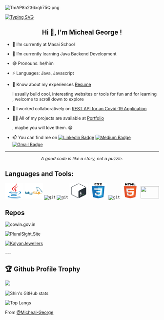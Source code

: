 ![TmAP8n236xqh75Q.png](https://i.loli.net/2020/07/13/OiwrC2KRZNPA9cJ.png)
<!-- You can edit this image in paint and host the image on https://sm.ms/ -->
[![Typing SVG](https://readme-typing-svg.herokuapp.com?multiline=true&width=500&lines=Java+Backend+Developer.++++++++++)](https://git.io/typing-svg)

<h2 align="center">Hi  👋, I'm Micheal George !</h2> 

- 🔭 I’m currently  at Masai School

- 🌱 I’m currently learning Java Backend Development

- 😄 Pronouns: he/him

- ⚡ Languages: Java, Javascript

- 📄 Know about my experiences <a href="" rel="nofollow"> Resume </a>


  I usually build cool, interesting websites or tools for fun and for learning , welcome to scroll down to explore
 - 👯 I worked collaboratively on <a href="https://github.com/nvFARHAN/cowin.gov.in" rel="nofollow"> REST API for an Covid-19 Application </a>

- 👨‍💻 All of my projects are available at <a href="" rel="nofollow"> Portfolio </a>

  , maybe you will love them. 😁

- 📫 You can find me on 
 [![Linkedin Badge](https://img.shields.io/badge/-MichealGeorge-blue?style=flat-square&logo=Linkedin&logoColor=white&link=https://www.linkedin.com/in/micheal-george/)](https://www.linkedin.com/in/micheal-george-3b2b9122b/) [![Medium Badge](https://img.shields.io/badge/-@michealgeorge-03a57a?style=flat-square&labelColor=000000&logo=Medium&link=https://medium.com/@michealgeorge432)](https://medium.com/@michealgeorge432)
[![Gmail Badge](https://img.shields.io/badge/-michealgeorge432@gmail-c14438?style=flat-square&logo=Gmail&logoColor=white&link=mailto:michealgeorge432@gmail.com)](mailto:michealgeorge432@gmail.com)
 
---

<p align="center">
  <i>A good code is like a story, not a puzzle.</i><br/>

</p>

## Languages and Tools: 
<code><img src="https://raw.githubusercontent.com/devicons/devicon/master/icons/java/java-original.svg" alt="bash" width="60" height="50"/></code>
<code><img src="https://raw.githubusercontent.com/devicons/devicon/master/icons/mysql/mysql-original-wordmark.svg" alt="css3" width="60" height="50"/></code>
<code><img src="https://encrypted-tbn0.gstatic.com/images?q=tbn:ANd9GcQgeBBf2wDMIxx5mkTXcEEfZUkjlEYMXY5MVZyy-yg&s" alt="git" width="60" height="50"/></code>
<code><img src="https://uxwing.com/wp-content/themes/uxwing/download/brands-and-social-media/postman-icon.png" alt="git" width="60" height="50"/></code>
<code><img src="https://raw.githubusercontent.com/devicons/devicon/master/icons/bash/bash-original.svg" alt="bash" width="60" height="50"/></code>
<code><img src="https://raw.githubusercontent.com/devicons/devicon/master/icons/css3/css3-original-wordmark.svg" alt="css3" width="60" height="50"/></code>
<code><img src="https://www.vectorlogo.zone/logos/git-scm/git-scm-icon.svg" alt="git" width="60" height="50"/></code>
<code><img src="https://raw.githubusercontent.com/devicons/devicon/master/icons/html5/html5-original-wordmark.svg" alt="html5" width="60" height="50"/></code>
<code><img height="40" src="https://raw.githubusercontent.com/shinokada/shinokada/master/assets/javascript.png" width="60" height="50"/></code>

## Repos

![cowin.gov.in](https://github-readme-stats.vercel.app/api/pin/?username=nvFARHAN&repo=cowin.gov.in&show_owner=true)

[![PluralSight.Site](https://github-readme-stats.vercel.app/api/pin/?username=Micheal-George&repo=PluralSight.Site&show_owner=true)](https://github.com/Micheal-George/PluralSight.Site)
  

[![KalyanJewellers](https://github-readme-stats.vercel.app/api/pin/?username=Micheal-George&repo=Kalyan-Jewellers-clone&show_owner=true)](https://github.com/Micheal-George/Kalyan-Jewellers-clone)

---<h2>🏆 Github Profile Trophy</h2>
<img width=800 src="https://github-profile-trophy.vercel.app/?username=Micheal-George&column=9&theme=gruvbox&no-frame=true"/>

![Shin's GitHub stats](https://github-readme-stats.vercel.app/api?username=Micheal-George&show_icons=true&theme=tokyonight)


![Top Langs](https://github-readme-stats.vercel.app/api/top-langs/?username=Micheal-George&layout=compact)

 From [@Micheal-George](https://github.com/Micheal-George)
